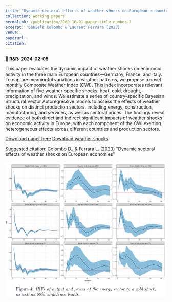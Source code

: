 ```yaml
---
title: "Dynamic sectoral effects of weather shocks on European economies"
collection: working papers
permalink: /publication/2009-10-01-paper-title-number-2
excerpt: 'Daniele Colombo & Laurent Ferrara (2023)'
venue: 
paperurl:
citation:
---
```


**📅 R&R: 2024-02-05**

This paper evaluates the dynamic impact of weather shocks on economic activity in the three main European countries—Germany, France, and Italy. To capture meaningful variations in weather patterns, we propose a novel monthly Composite Weather Index (CWI). This index incorporates relevant information of five weather-specific shocks: heat, cold, drought, precipitation, and winds. We estimate a series of country-specific Bayesian Structural Vector Autoregressive models to assess the effects of weather shocks on distinct production sectors, including energy, construction, manufacturing, and services, as well as sectoral prices. The findings reveal evidence of both direct and indirect significant impacts of weather shocks on economic activity in Europe, with each component of the CWI exerting heterogeneous effects across different countries and production sectors.

[Download paper here](http://colombodaniele.github.io/files/Dynamic_effects_of_weather_shocks_on_production_in_European_economies.pdf)
[Download weather shocks](http://colombodaniele.github.io/files/weather_shocks__lights252015__num_days_tot_quantity__0.95_perc.xlsx)

Suggested citation: Colombo D., & Ferrara L. (2023) "Dynamic sectoral effects of weather shocks on European economies"

![Figure3](/images/Figure_ColomboFerrara2023.png)
